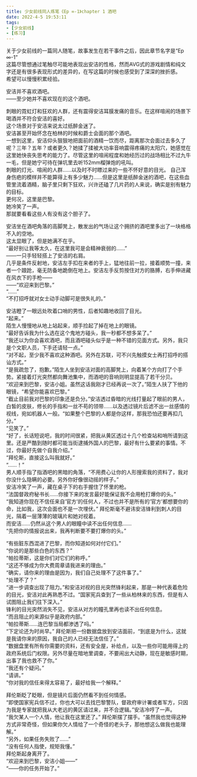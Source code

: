 ```yaml
---
title: 少女前线同人练笔《Ep ∞-1》chapter 1 酒吧
date: 2022-4-5 19:53:11
tags: 
- [少女前线]
- [练习]
---
```

关于少女前线的一篇同人随笔，故事发生在若干事件之后，因此章节名字是“Ep ∞-1”      
这篇尽管想通过笔触尽可能地表现出安洁的性格，然而AVG式的游戏剧情和纯文字还是有很多表现形式的差异的，在写这篇的时候也感受到了深深的挫折感。       
希望可以慢慢积累经验。


安洁并不喜欢酒吧。  
——至少她并不喜欢现在的这个酒吧。
<!-- more -->
刺眼的霓虹灯和狂欢的人群，还有震得安洁耳膜发痛的音乐。在这样喧闹的场景下喝酒并不符合安洁的喜好。  
这个场景对于安洁来说太过纸醉金迷了。  
安洁甚至开始怀念在柏林的时候和爵士会面的那个酒吧。  
一想到这里，安洁仰头狠狠地把面前的酒精一饮而尽，距离那次会面过去多久了呢？三年？五年？或者更久？她揉了揉被大功率音响震得疼痛的太阳穴，她感觉在这里她快丧失思考的能力了。尽管这里的喧闹程度和她经历过的战场相比不过九牛一毛，但是她宁可待在弹坑里去听152mm榴弹炮的吼叫。  
刺眼的灯光、喧闹的人群……以及时不时瞟过来的一些不怀好意的目光。
自己浑身伤疤的模样并不能算得上有多少魅力……但是这里是纸醉金迷的酒吧，在这些血管里流着酒精，脑子里只剩下狂欢，兴许还磕了几片药的人来说，确实是别有魅力的目标。        
更何况，这里是巴黎。  
她冷笑了一声。  
那就要看看这些人有没有这个胆子了。  

安洁坐在酒吧角落的高脚凳上，散发出的气场让这个拥挤的酒吧里多出了一块格格不入的空地。        
这太显眼了，但是她满不在乎。        
“最好别让我等太久，在这里我可是会精神衰弱的……”      
——一只手轻轻搭上了安洁的右肩。      
几乎是条件反射地，安洁左手扣在来者的手上，猛地往前一拉，接着顺势一撞，来者一个踉跄，毫无防备地跪倒在地上。安洁左手反剪按住对方的胳膊，右手伸进藏在风衣下的手枪——        
——“欢迎来到巴黎。”      
“……”        
“不打招呼就对女士动手动脚可是很失礼的。”        

安洁瞪了一眼远处吹着口哨的男性，后者知趣地收回了目光。      
“起来。”        
陌生人慢慢地从地上站起来，顺手捡起了掉在地上的眼镜。        
“最好告诉我为什么选在这个鬼地方碰头，我一秒都不想多呆了。”      
“我还以为你会喜欢酒吧，而且酒吧碰头似乎是一种不错的见面方式。另外，我只是个文职人员，下手还请轻一点。”      
“对不起，至少我不喜欢这种酒吧。另外在苏联，可不兴先触摸女士再打招呼的搭讪方式。”        
“是我疏忽了，抱歉。”陌生人坐到安洁对面的高脚凳上，向着某个方向打了个手势。紧接着灯光突然都向舞池集中，而酒吧的音响则明显提高了若干分贝。        
“欢迎来到巴黎，安洁小姐。虽然这话我刚才已经再说一次了。”陌生人扶了下他的眼镜，“希望你能喜欢巴黎。”      
“截止目前我对巴黎的印象还是负分。”安洁透过昏暗的光线打量起了眼前的男人，白皙的皮肤，修长的手指和一丝不苟的领带……以及透过镜片后滤不出一丝感情的视线，宛如机器人一般。“如果整个巴黎的人都是你这样，那我恐怕还要再扣几分。”        
“见笑了。”      
“好了，长话短说吧，我的时间很紧，把我从黄区透过十几个检查站和哨所请到这里。还是严酷到随时都可能当街逮捕外国人的巴黎，最好有什么要紧的事情。不过，你最好先做个自我介绍。”        
“拜伦斯，直接这么叫我就好。”        
“……！”      
男人顺手指了指酒吧的黑暗的角落，“不用费心让你的人形搜索我的资料了，我对你没什么隐瞒的必要。另外你好像很动摇的样子。”        
安洁冷笑了一声，藏在桌子下的右手握住了怀里的枪。        
“法国督政府秘书长……你接下来的发言最好能保证我不会用枪打爆你的头。”      
“我知道你现在不信任来自’官方’的任何人，不过也并不是所有的’官方’都想要你的命，比如我，这次会面也不是一次埋伏。” 拜伦斯毫不避讳安洁锋利到刺人的目光，隔着一层薄薄的玻璃片和她对视着。     
而安洁……仍然从这个男人的眼瞳中读不出任何信息……      
“先把你的情报说出来，我再判断要不要打爆你的头。”        

“有些脏东西混进了巴黎，而你知道如何对付它们。”      
“你说的是那些白色的东西？”      
“帕拉蒂斯，这是你们对它们的称呼。”      
“这还不够成为你大费周章请我进来的理由。”        
“确实，请你来的理由是因为，我们自己处理不了这件事了。”      
“处理不了？”        
“进一步调查出现了阻力。”和安洁对视的目光突然锋利起来，那是一种代表着危险的目光，安洁对此再熟悉不过。“国家宪兵查到了一些从柏林来的东西，但是有人试图阻止我们往下深入。”      
锋利的目光突然消失不见，安洁从对方的瞳孔里再也读不出任何信息。      
“而且阻止的来源似乎是政府内部。”        
“帕拉蒂斯……连巴黎当局都渗透了吗。”      
“下定论还为时尚早。” 拜伦斯把一份数据盘放到安洁面前，“到底是为什么，这就是我请你来的原因，我自己的人已经无法信任了。”          
“数据盘里有所有你需要的资料，还有安全屋，补给点，以及一些你可能用得上的政府系统后门权限。另外尽量在暗地里调查，不要闹出大动静，现在是敏感时期，出事了我也救不了你。”        
“我还有个疑问。”        
“请讲。”        
“你对我的信任来得太容易了，最好给我一个解释。”      

拜伦斯眨了眨眼，但是镜片后面仍然看不到任何情感。        
“即使国家宪兵信不过，你也大可以去找巴黎警队，督政府审计署或者军方，只因为我是专家就把我从大老远的黄区请过来，并不合逻辑。”安洁冷哼了一声。      
“我欠某人一个人情，他让我在这里还了。” 拜伦斯摆了摆手。“虽然我也觉得这种方式非常奇怪，但如果你欠人情给了一个奇怪的老头子，那他想这么做我也能理解。”     
“另外，如果任务失败了……”        
“没有任何人指使，规矩我懂。”        
拜伦斯起身离开了。      
“欢迎来到巴黎，安洁小姐——”      
“——你的任务开始了。”        

